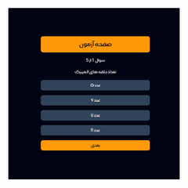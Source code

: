 
  <div align="center">  <img src="https://github.com/hoseinrashidi-urmavi/Quiz-App/blob/master/quizapp.png"  width="350" height="350"/></div>

